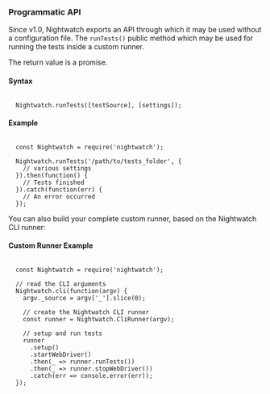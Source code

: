 ### Programmatic API

Since v1.0, Nightwatch exports an API through which it may be used without a configuration file. The `runTests()` public method which may be used for running the tests inside a custom runner.

The return value is a promise.

#### Syntax
<pre><code class="language-javascript">
  Nightwatch.runTests([testSource], [settings]);
</code></pre>

#### Example

<pre><code class="language-javascript">
  const Nightwatch = require('nightwatch');
  
  Nightwatch.runTests('/path/to/tests_folder', {
    // various settings
  }).then(function() {
    // Tests finished
  }).catch(function(err) {
    // An error occurred
  });
</code></pre>

You can also build your complete custom runner, based on the Nightwatch CLI runner:

#### Custom Runner Example

<pre><code class="language-javascript">
  const Nightwatch = require('nightwatch');
  
  // read the CLI arguments
  Nightwatch.cli(function(argv) {
    argv._source = argv['_'].slice(0);
  
    // create the Nightwatch CLI runner
    const runner = Nightwatch.CliRunner(argv);
    
    // setup and run tests
    runner
      .setup()
      .startWebDriver()
      .then(_ => runner.runTests())
      .then(_ => runner.stopWebDriver())
      .catch(err => console.error(err));
  });
</code></pre>